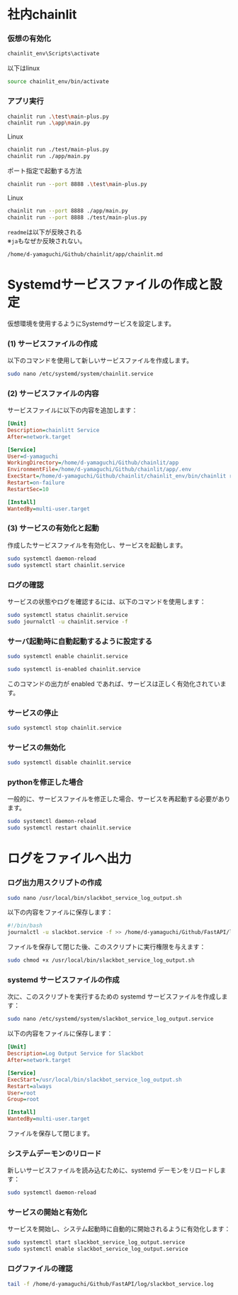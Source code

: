 # 社内chainlit

### 仮想の有効化

```bash
chainlit_env\Scripts\activate
```
以下はlinux  
```bash
source chainlit_env/bin/activate
```

### アプリ実行

```bash
chainlit run .\test\main-plus.py 
chainlit run .\app\main.py 
```
Linux  
```bash
chainlit run ./test/main-plus.py
chainlit run ./app/main.py
```

ポート指定で起動する方法  
```bash
chainlit run --port 8888 .\test\main-plus.py 
```
Linux  
```bash
chainlit run --port 8888 ./app/main.py
chainlit run --port 8888 ./test/main-plus.py
```

`readme`は以下が反映される  
※`ja`もなぜか反映されない。
```
/home/d-yamaguchi/Github/chainlit/app/chainlit.md
```

# Systemdサービスファイルの作成と設定

仮想環境を使用するようにSystemdサービスを設定します。

### (1) サービスファイルの作成

以下のコマンドを使用して新しいサービスファイルを作成します。

```bash
sudo nano /etc/systemd/system/chainlit.service
```

### (2) サービスファイルの内容

サービスファイルに以下の内容を追加します：

```ini
[Unit]
Description=chainlitt Service
After=network.target

[Service]
User=d-yamaguchi
WorkingDirectory=/home/d-yamaguchi/Github/chainlit/app
EnvironmentFile=/home/d-yamaguchi/Github/chainlit/app/.env
ExecStart=/home/d-yamaguchi/Github/chainlit/chainlit_env/bin/chainlit run /home/d-yamaguchi/Github/chainlit/app/main.py
Restart=on-failure
RestartSec=10

[Install]
WantedBy=multi-user.target
```

### (3) サービスの有効化と起動

作成したサービスファイルを有効化し、サービスを起動します。

```bash
sudo systemctl daemon-reload
sudo systemctl start chainlit.service
```

### ログの確認

サービスの状態やログを確認するには、以下のコマンドを使用します：

```bash
sudo systemctl status chainlit.service
sudo journalctl -u chainlit.service -f
```

### サーバ起動時に自動起動するように設定する
```bash
sudo systemctl enable chainlit.service
```

```bash
sudo systemctl is-enabled chainlit.service
```
このコマンドの出力が enabled であれば、サービスは正しく有効化されています。

### サービスの停止  
```bash
sudo systemctl stop chainlit.service
```

### サービスの無効化  
```bash
sudo systemctl disable chainlit.service
```

### pythonを修正した場合
一般的に、サービスファイルを修正した場合、サービスを再起動する必要があります。  
```bash
sudo systemctl daemon-reload
sudo systemctl restart chainlit.service
```

# ログをファイルへ出力

### ログ出力用スクリプトの作成
```bash
sudo nano /usr/local/bin/slackbot_service_log_output.sh
```
以下の内容をファイルに保存します：
```bash
#!/bin/bash
journalctl -u slackbot.service -f >> /home/d-yamaguchi/Github/FastAPI/log/slackbot_service.log
```
ファイルを保存して閉じた後、このスクリプトに実行権限を与えます：
```bash
sudo chmod +x /usr/local/bin/slackbot_service_log_output.sh
```
### systemd サービスファイルの作成
次に、このスクリプトを実行するための systemd サービスファイルを作成します：
```bash
sudo nano /etc/systemd/system/slackbot_service_log_output.service
```
以下の内容をファイルに保存します：
```ini
[Unit]
Description=Log Output Service for Slackbot
After=network.target

[Service]
ExecStart=/usr/local/bin/slackbot_service_log_output.sh
Restart=always
User=root
Group=root

[Install]
WantedBy=multi-user.target
```
ファイルを保存して閉じます。
### システムデーモンのリロード
新しいサービスファイルを読み込むために、systemd デーモンをリロードします：
```bash
sudo systemctl daemon-reload
```
### サービスの開始と有効化
サービスを開始し、システム起動時に自動的に開始されるように有効化します：
```bash
sudo systemctl start slackbot_service_log_output.service
sudo systemctl enable slackbot_service_log_output.service
```
### ログファイルの確認
```bash
tail -f /home/d-yamaguchi/Github/FastAPI/log/slackbot_service.log
```
